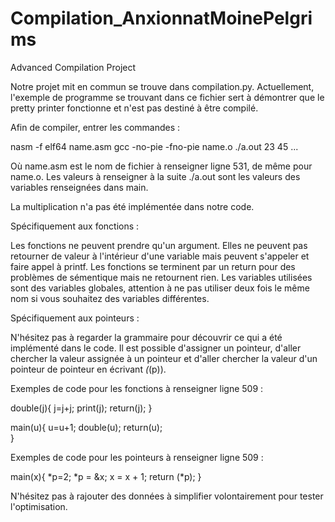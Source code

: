 # Compilation_AnxionnatMoinePelgrims
Advanced Compilation Project

Notre projet mit en commun se trouve dans compilation.py.
Actuellement, l'exemple de programme se trouvant dans ce fichier sert à démontrer que le pretty printer fonctionne et n'est pas destiné à être compilé.

Afin de compiler, entrer les commandes :

nasm -f elf64 name.asm
gcc -no-pie -fno-pie name.o
./a.out 23 45 ...

Où name.asm est le nom de fichier à renseigner ligne 531, de même pour name.o.
Les valeurs à renseigner à la suite ./a.out sont les valeurs des variables renseignées dans main.

La multiplication n'a pas été implémentée dans notre code.


Spécifiquement aux fonctions :

Les fonctions ne peuvent prendre qu'un argument. Elles ne peuvent pas retourner de valeur à l'intérieur d'une variable mais peuvent s'appeler et faire appel à printf.
Les fonctions se terminent par un return pour des problèmes de sémentique mais ne retournent rien.
Les variables utilisées sont des variables globales, attention à ne pas utiliser deux fois le même nom si vous souhaitez des variables différentes.

Spécifiquement aux pointeurs :

N'hésitez pas à regarder la grammaire pour découvrir ce qui a été implémenté dans le code.
Il est possible d'assigner un pointeur, d'aller chercher la valeur assignée à un pointeur et d'aller chercher la valeur d'un pointeur de pointeur en écrivant *(*(p)). 


Exemples de code pour les fonctions à renseigner ligne 509 :

double(j){
    j=j+j;
    print(j);
    return(j);
}

main(u){
    u=u+1;
    double(u);
    return(u);  
}

Exemples de code pour les pointeurs à renseigner ligne 509 :

main(x){
    *p=2;
    *p = &x;
    x = x + 1;
    return (*p);
}


N'hésitez pas à rajouter des données à simplifier volontairement pour tester l'optimisation.